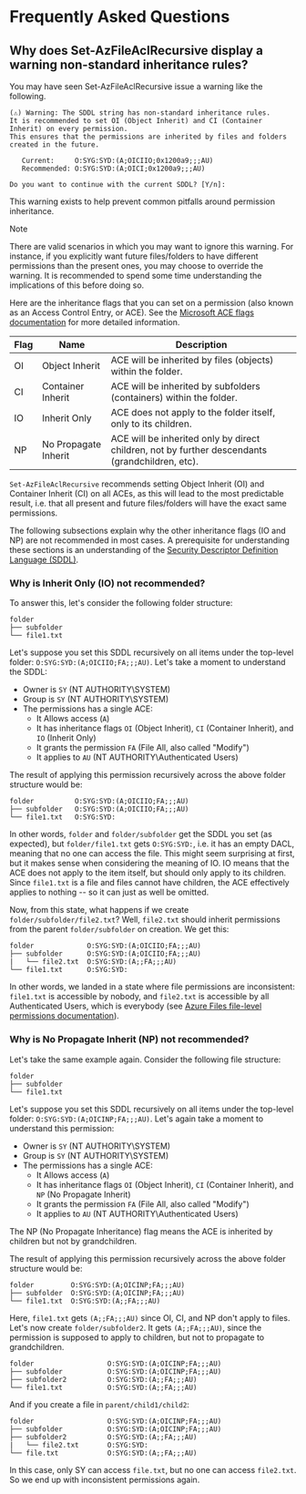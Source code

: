 # Frequently Asked Questions

## Why does Set-AzFileAclRecursive display a warning non-standard inheritance rules?

You may have seen Set-AzFileAclRecursive issue a warning like the following.

```
(⚠) Warning: The SDDL string has non-standard inheritance rules.
It is recommended to set OI (Object Inherit) and CI (Container Inherit) on every permission.
This ensures that the permissions are inherited by files and folders created in the future.

   Current:     O:SYG:SYD:(A;OICIIO;0x1200a9;;;AU)
   Recommended: O:SYG:SYD:(A;OICI;0x1200a9;;;AU)

Do you want to continue with the current SDDL? [Y/n]:
```

This warning exists to help prevent common pitfalls around permission inheritance.

> [!NOTE]
> There are valid scenarios in which you may want to ignore this warning. For instance, if you explicitly want future files/folders to have different permissions than the present ones, you may choose to override the warning. It is recommended to spend some time understanding the implications of this before doing so.

Here are the inheritance flags that you can set on a permission (also known as an Access Control Entry, or ACE). See the [Microsoft ACE flags documentation](https://learn.microsoft.com/en-us/windows/win32/secauthz/ace-inheritance-flags) for more detailed information.

| Flag  | Name                 | Description                                                                                     |
|-------|----------------------|-------------------------------------------------------------------------------------------------|
| OI    | Object Inherit       | ACE will be inherited by files (objects) within the folder.                                     |
| CI    | Container Inherit    | ACE will be inherited by subfolders (containers) within the folder.                             |
| IO    | Inherit Only         | ACE does not apply to the folder itself, only to its children.                                  |
| NP    | No Propagate Inherit | ACE will be inherited only by direct children, not by further descendants (grandchildren, etc). |

`Set-AzFileAclRecursive` recommends setting Object Inherit (OI) and Container Inherit (CI) on all ACEs, as this will lead to the most predictable result, i.e. that all present and future files/folders will have the exact same permissions.

The following subsections explain why the other inheritance flags (IO and NP) are not recommended in most cases. A prerequisite for understanding these sections is an understanding of the [Security Descriptor Definition Language (SDDL)](https://learn.microsoft.com/en-us/windows/win32/secauthz/security-descriptor-string-format).

### Why is Inherit Only (IO) not recommended?

To answer this, let's consider the following folder structure:

```
folder
├── subfolder
└── file1.txt
```

Let's suppose you set this SDDL recursively on all items under the top-level folder: `O:SYG:SYD:(A;OICIIO;FA;;;AU)`. Let's take a moment to understand the SDDL:

- Owner is `SY` (NT AUTHORITY\SYSTEM)
- Group is `SY` (NT AUTHORITY\SYSTEM)
- The permissions has a single ACE:
    - It Allows access (`A`)
    - It has inheritance flags `OI` (Object Inherit), `CI` (Container Inherit), and `IO` (Inherit Only)
    - It grants the permission `FA` (File All, also called "Modify")
    - It applies to `AU` (NT AUTHORITY\Authenticated Users)

The result of applying this permission recursively across the above folder structure would be:

```
folder          O:SYG:SYD:(A;OICIIO;FA;;;AU)
├── subfolder   O:SYG:SYD:(A;OICIIO;FA;;;AU)
└── file1.txt   O:SYG:SYD:
```

In other words, `folder` and `folder/subfolder` get the SDDL you set (as expected), but `folder/file1.txt` gets `O:SYG:SYD:`, i.e. it has an empty DACL, meaning that no one can access the file. This might seem surprising at first, but it makes sense when considering the meaning of IO. IO means that the ACE does not apply to the item itself, but should only apply to its children. Since `file1.txt` is a file and files cannot have children, the ACE effectively applies to nothing -- so it can just as well be omitted.

Now, from this state, what happens if we create `folder/subfolder/file2.txt`? Well, `file2.txt` should inherit permissions from the parent `folder/subfolder` on creation. We get this:

```
folder             O:SYG:SYD:(A;OICIIO;FA;;;AU)
├── subfolder      O:SYG:SYD:(A;OICIIO;FA;;;AU)
|   └── file2.txt  O:SYG:SYD:(A;;FA;;;AU)
└── file1.txt      O:SYG:SYD:
```

In other words, we landed in a state where file permissions are inconsistent: `file1.txt` is accessible by nobody, and `file2.txt` is accessible by all Authenticated Users, which is everybody (see [Azure Files file-level permissions documentation](https://learn.microsoft.com/en-us/azure/storage/files/storage-files-identity-configure-file-level-permissions)).

### Why is No Propagate Inherit (NP) not recommended?

Let's take the same example again. Consider the following file structure:

```
folder
├── subfolder
└── file1.txt
```

Let's suppose you set this SDDL recursively on all items under the top-level folder: `O:SYG:SYD:(A;OICINP;FA;;;AU)`. Let's again take a moment to understand this permission:


- Owner is `SY` (NT AUTHORITY\SYSTEM)
- Group is `SY` (NT AUTHORITY\SYSTEM)
- The permissions has a single ACE:
    - It Allows access (`A`)
    - It has inheritance flags `OI` (Object Inherit), `CI` (Container Inherit), and `NP` (No Propagate Inherit)
    - It grants the permission `FA` (File All, also called "Modify")
    - It applies to `AU` (NT AUTHORITY\Authenticated Users)

The NP (No Propagate Inheritance) flag means the ACE is inherited by children but not by grandchildren.

The result of applying this permission recursively across the above folder structure would be:

```
folder         O:SYG:SYD:(A;OICINP;FA;;;AU)
├── subfolder  O:SYG:SYD:(A;OICINP;FA;;;AU)
└── file1.txt  O:SYG:SYD:(A;;FA;;;AU)
```

Here, `file1.txt` gets `(A;;FA;;;AU)` since OI, CI, and NP don't apply to files. Let's now create `folder/subfolder2`. It gets `(A;;FA;;;AU)`, since the permission is supposed to apply to children, but not to propagate to grandchildren.

```
folder                  O:SYG:SYD:(A;OICINP;FA;;;AU)
├── subfolder           O:SYG:SYD:(A;OICINP;FA;;;AU)
├── subfolder2          O:SYG:SYD:(A;;FA;;;AU)
└── file1.txt           O:SYG:SYD:(A;;FA;;;AU)
```

And if you create a file in `parent/child1/child2`:

```
folder                  O:SYG:SYD:(A;OICINP;FA;;;AU)
├── subfolder           O:SYG:SYD:(A;OICINP;FA;;;AU)
├── subfolder2          O:SYG:SYD:(A;;FA;;;AU)
|   └── file2.txt       O:SYG:SYD:
└── file.txt            O:SYG:SYD:(A;;FA;;;AU)
```

In this case, only SY can access `file.txt`, but no one can access `file2.txt`. So we end up with inconsistent permissions again.
